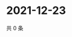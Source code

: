 # 2021-12-23

共 0 条

<!-- BEGIN WEIBO -->
<!-- 最后更新时间 Thu Dec 23 2021 08:33:02 GMT+0800 (China Standard Time) -->

<!-- END WEIBO -->
